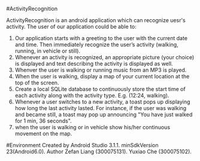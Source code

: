 #ActivityRecognition

ActivityRecognition is an android application which can recognize uesr's activity. The user of our application could be able to:

1. Our application starts with a greeting to the user with the current date and time. Then
immediately recognize the user’s activity (walking, running, in vehicle or still).
2. Whenever an activity is recognized, an appropriate picture (your choice) is displayed and text
describing the activity is displayed as well.
3. Whenver the user is walking or running music from an MP3 is played.
4. When the user is walking, display a map of your current location at the top of the screen.
5. Create a local SQLite database to continuously store the start time of each activity along with
the activity type. E.g. (12:24, walking).
6. Whenever a user switches to a new activity, a toast pops up displaying how long the last
activity lasted. For instance, if the user was walking and became still, a toast may pop up
announcing "You have just walked for 1 min, 36 seconds".
7. when the user is walking or in vehicle show his/her continuous movement on the map.


#Environment
Created by Android Studio 3.1.1.
minSdkVersion 23(Android6.0).
Author
Zefan Liang (300075131). Yuxiao Che (300075102).
